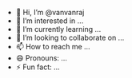 - 👋 Hi, I’m @vanvanraj
- 👀 I’m interested in ...
- 🌱 I’m currently learning ...
- 💞️ I’m looking to collaborate on ...
- 📫 How to reach me ...
- 😄 Pronouns: ...
- ⚡ Fun fact: ...

<!---
vanvanraj/vanvanraj is a ✨ special ✨ repository because its `README.md` (this file) appears on your GitHub profile.
You can click the Preview link to take a look at your changes.
--->
